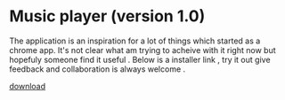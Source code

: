 # Music player (version 1.0)

The application is an inspiration for a lot of things which started as a chrome app. It's not clear what am trying
to acheive with it right now but hopefuly someone find it useful . Below is a installer link , try it out give feedback and collaboration is always welcome .

[download]("")
